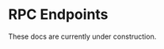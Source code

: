 RPC Endpoints
=============
These docs are currently under construction.

<!--
RPC Endpoints provide a service-oriented request/response system, akin to traditional REST APIs or other RPC systems like gRPC.

## Schema
RPC Endpoints are declared in YAML as part of the [Schema Management system](./schema.md). The schema for the `Endpoint` object is as follows:

```yaml
## The kind of object being defined. In this case, a pipeline.
kind: Endpoint
## The namespace in which this endpoint is to be created.
namespace: required string
## The name of the endpoint. Each endpoint must have a unique name per namespace.
name: required string
## The input RPC mode.
input: enum Single | Stream
## The output RPC mode.
output: enum Single | Stream
```

### Details
- Endpoint names may be 1-100 characters long, containing only `[-_.a-zA-Z0-9]`. The `.` can be used to form hierarchies for authorization matching wildcards. Consumers do not use wildcards for endpoints.
- RPC messages are published to a specific endpoint within a namespace.
- RPC endpoints are declared explicity in code and must be created on the server.
- RPC messages are not durable, but if an endpoint has no live consumers when a message is published, an error response will be immediately returned for better control flow.

## Consumers
RPC Endpoints offer consumer patterns similar to the ephemeral messaging system, except that wildcards are not allowed. -->
